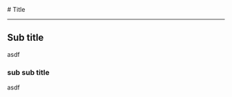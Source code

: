 <link rel="stylesheet" href="tufte.css"/>
# Title

---

## Sub title

asdf

### sub sub title

asdf

